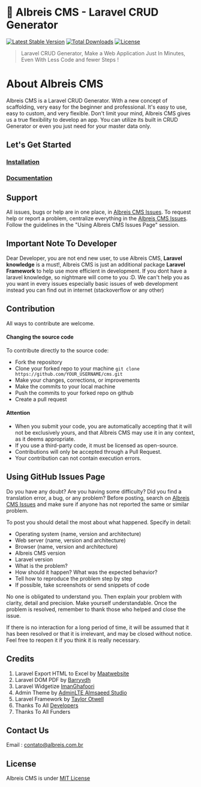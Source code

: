 # :rocket: Albreis CMS - Laravel CRUD Generator
[![Latest Stable Version](https://poser.pugx.org/albreis/cms/v/stable)](https://packagist.org/packages/albreis/cms)
[![Total Downloads](https://poser.pugx.org/albreis/cms/downloads)](https://packagist.org/packages/albreis/cms)
[![License](https://poser.pugx.org/albreis/cms/license)](https://packagist.org/packages/albreis/cms)

> Laravel CRUD Generator, Make a Web Application Just In Minutes, Even With Less Code and fewer Steps !

# About Albreis CMS
Albreis CMS is a Laravel CRUD Generator. With a new concept of scaffolding, very easy for the beginner and professional. It's easy to use, easy to custom, and very flexible. Don't limit your mind, Albreis CMS gives us a true flexibility to develop an app. You can utilize its built in CRUD Generator or even you just need for your master data only.

## Let's Get Started
### [Installation](/docs/en/installation.md)
### [Documentation](/docs/en/index.md)

## Support
All issues, bugs or help are in one place, in [Albreis CMS Issues](https://github.com/albreis/cms/issues). To request help or report a problem, centralize everything in the [Albreis CMS Issues](https://github.com/albreis/cms/issues). Follow the guidelines in the "Using Albreis CMS Issues Page" session.

## Important Note To Developer
Dear Developer, you are not end new user, to use Albreis CMS, **Laravel knowledge** is a must!, Albreis CMS is just an additional package **Laravel Framework** to help use more efficient in development. If you dont have a laravel knowledge, so nightmare will come to you :D. We can't help you as you want in every issues especially basic issues of web development instead you can find out in internet (stackoverflow or any other)

## Contribution

All ways to contribute are welcome. 

#### Changing the source code

To contribute directly to the source code:

- Fork the repository
- Clone your forked repo to your machine ```git clone https://github.com/YOUR_USERNAME/cms.git```
- Make your changes, corrections, or improvements
- Make the commits to your local machine
- Push the commits to your forked repo on github 
- Create a pull request

#### Attention

- When you submit your code, you are automatically accepting that it will not be exclusively yours, and that Albreis CMS may use it in any context, as it deems appropriate.
- If you use a third-party code, it must be licensed as open-source.
- Contributions will only be accepted through a Pull Request.
- Your contribution can not contain execution errors.

## Using GitHub Issues Page

Do you have any doubt? Are you having some difficulty? Did you find a translation error, a bug, or any problem? Before posting, search on [Albreis CMS Issues](https://github.com/albreis/cms/issues)  and make sure if anyone has not reported the same or similar problem.

To post you should detail the most about what happened. Specify in detail:

- Operating system (name, version and architecture)
- Web server (name, version and architecture)
- Browser (name, version and architecture)
- Albreis CMS version
- Laravel version
- What is the problem?
- How should it happen? What was the expected behavior?
- Tell how to reproduce the problem step by step
- If possible, take screenshots or send snippets of code

No one is obligated to understand you. Then explain your problem with clarity, detail and precision. Make yourself understandable. Once the problem is resolved, remember to thank those who helped and close the issue. 

If there is no interaction for a long period of time, it will be assumed that it has been resolved or that it is irrelevant, and may be closed without notice. Feel free to reopen it if you think it is really necessary.

## Credits
1. Laravel Export HTML to Excel by [Maatwebsite](https://github.com/Maatwebsite/Laravel-Excel)
2. Laravel DOM PDF by [Barryvdh](https://github.com/barryvdh/laravel-dompdf)
3. Laravel Widgetize [ImanGhafoori](https://github.com/imanghafoori1/laravel-widgetize)
4. Admin Theme by [AdminLTE Almsaeed Studio](https://almsaeedstudio.com/preview)
5. Laravel Framework by [Taylor Otwell](https://github.com/laravel/laravel)
6. Thanks To All [Developers](https://github.com/crocodic-studio/crudbooster/graphs/contributors)
7. Thanks To All Funders

## Contact Us
Email : contato@albreis.com.br

## License 
Albreis CMS is under [MIT License](https://opensource.org/licenses/MIT)
